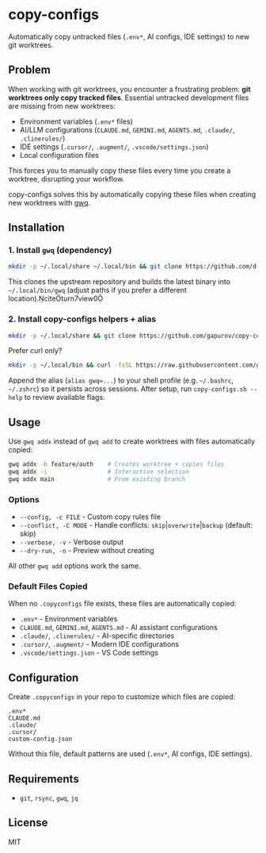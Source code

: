 # copy-configs

Automatically copy untracked files (`.env*`, AI configs, IDE settings) to new git worktrees.

## Problem

When working with git worktrees, you encounter a frustrating problem: **git worktrees only copy tracked files**. Essential untracked development files are missing from new worktrees:

- Environment variables (`.env*` files)
- AI/LLM configurations (`CLAUDE.md`, `GEMINI.md`, `AGENTS.md`, `.claude/`, `.clinerules/`)
- IDE settings (`.cursor/`, `.augment/`, `.vscode/settings.json`)
- Local configuration files

This forces you to manually copy these files every time you create a worktree, disrupting your workflow.

copy-configs solves this by automatically copying these files when creating new worktrees with [gwq](https://github.com/d-kuro/gwq).

## Installation

### 1. Install `gwq` (dependency)

```bash
mkdir -p ~/.local/share ~/.local/bin && git clone https://github.com/d-kuro/gwq.git ~/.local/share/gwq && (cd ~/.local/share/gwq && go build -o ~/.local/bin/gwq ./cmd/gwq)
```

This clones the upstream repository and builds the latest binary into `~/.local/bin/gwq` (adjust paths if you prefer a different location).citeturn7view0

### 2. Install copy-configs helpers + alias

```bash
mkdir -p ~/.local/share && git clone https://github.com/gapurov/copy-configs.git ~/.local/share/copy-configs && alias gwq=~/.local/share/copy-configs/gwqx
```

Prefer curl only?

```bash
mkdir -p ~/.local/bin && curl -fsSL https://raw.githubusercontent.com/gapurov/copy-configs/main/gwqx -o ~/.local/bin/gwqx && curl -fsSL https://raw.githubusercontent.com/gapurov/copy-configs/main/copy-configs.sh -o ~/.local/bin/copy-configs.sh && chmod +x ~/.local/bin/gwqx ~/.local/bin/copy-configs.sh && alias gwq=~/.local/bin/gwqx
```

Append the alias (`alias gwq=...`) to your shell profile (e.g. `~/.bashrc`, `~/.zshrc`) so it persists across sessions. After setup, run `copy-configs.sh --help` to review available flags.

## Usage

Use `gwq addx` instead of `gwq add` to create worktrees with files automatically copied:

```bash
gwq addx -b feature/auth    # Creates worktree + copies files
gwq addx -i                 # Interactive selection
gwq addx main               # From existing branch
```

### Options

- `--config, -c FILE` - Custom copy rules file
- `--conflict, -C MODE` - Handle conflicts: `skip`|`overwrite`|`backup` (default: skip)
- `--verbose, -v` - Verbose output
- `--dry-run, -n` - Preview without creating

All other `gwq add` options work the same.

### Default Files Copied

When no `.copyconfigs` file exists, these files are automatically copied:

- `.env*` - Environment variables
- `CLAUDE.md`, `GEMINI.md`, `AGENTS.md` - AI assistant configurations
- `.claude/`, `.clinerules/` - AI-specific directories
- `.cursor/`, `.augment/` - Modern IDE configurations
- `.vscode/settings.json` - VS Code settings

## Configuration

Create `.copyconfigs` in your repo to customize which files are copied:

```
.env*
CLAUDE.md
.claude/
.cursor/
custom-config.json
```

Without this file, default patterns are used (`.env*`, AI configs, IDE settings).

## Requirements

- `git`, `rsync`, `gwq`, `jq`

## License

MIT
